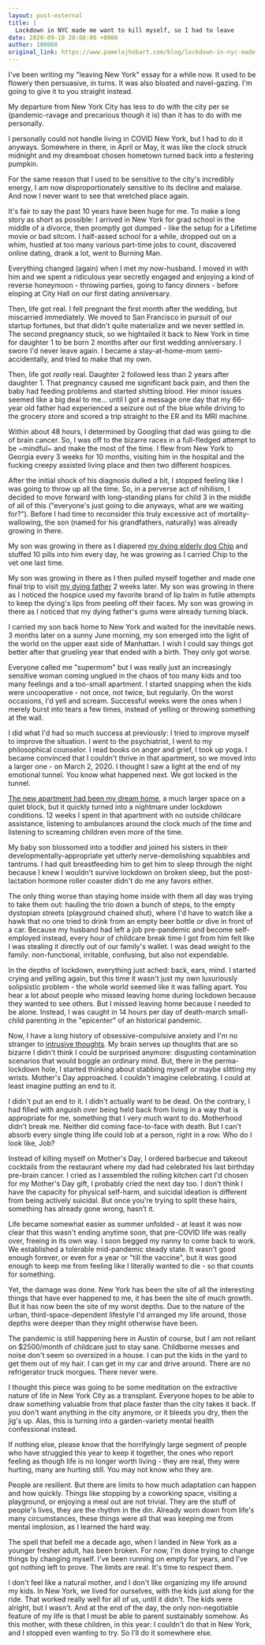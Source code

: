 ```yaml
---
layout: post-external
title: |
  Lockdown in NYC made me want to kill myself, so I had to leave
date: 2020-09-10 20:08:00 +0000
author: 100068
original_link: https://www.pamelajhobart.com/blog/lockdown-in-nyc-made-me-want-to-kill-myself-so-i-had-to-leave
---
```


I've been writing my "leaving New York" essay for a while now. It used to be flowery then persuasive, in turns. It was also bloated and navel-gazing. I'm going to give it to you straight instead.

My departure from New York City has less to do with the city per se (pandemic-ravage and precarious though it is) than it has to do with me personally.

I personally could not handle living in COVID New York, but I had to do it anyways. Somewhere in there, in April or May, it was like the clock struck midnight and my dreamboat chosen hometown turned back into a festering pumpkin.

For the same reason that I used to be sensitive to the city's incredibly energy, I am now disproportionately sensitive to its decline and malaise. And now I never want to see that wretched place again.

It's fair to say the past 10 years have been huge for me. To make a long story as short as possible: I arrived in New York for grad school in the middle of a divorce, then promptly got dumped - like the setup for a Lifetime movie or bad sitcom. I half-assed school for a while, dropped out on a whim, hustled at too many various part-time jobs to count, discovered online dating, drank a lot, went to Burning Man.

Everything changed (again) when I met my now-husband. I moved in with him and we spent a ridiculous year secretly engaged and enjoying a kind of reverse honeymoon - throwing parties, going to fancy dinners - before eloping at City Hall on our first dating anniversary.

Then, life got real. I fell pregnant the first month after the wedding, but miscarried immediately. We moved to San Francisco in pursuit of our startup fortunes, but that didn't quite materialize and we never settled in. The second pregnancy stuck, so we hightailed it back to New York in time for daughter 1 to be born 2 months after our first wedding anniversary. I swore I'd never leave again. I became a stay-at-home-mom semi-accidentally, and tried to make that my own.

Then, life got _really_ real. Daughter 2 followed less than 2 years after daughter 1. That pregnancy caused me significant back pain, and then the baby had feeding problems and started shitting blood. Her minor issues seemed like a big deal to me... until I got a message one day that my 66-year old father had experienced a seizure out of the blue while driving to the grocery store and scored a trip straight to the ER and its MRI machine.

Within about 48 hours, I determined by Googling that dad was going to die of brain cancer. So, I was off to the bizarre races in a full-fledged attempt to be ~mindful~ and make the most of the time. I flew from New York to Georgia every 3 weeks for 10 months, visiting him in the hospital and the fucking creepy assisted living place and then two different hospices.

After the initial shock of his diagnosis dulled a bit, I stopped feeling like I was going to throw up all the time. So, in a perverse act of nihilism, I decided to move forward with long-standing plans for child 3 in the middle of all of this ("everyone's just going to die anyways, what are we waiting for?"). Before I had time to reconsider this truly excessive act of mortality-wallowing, the son (named for his grandfathers, naturally) was already growing in there.

My son was growing in there as I diapered [my dying elderly dog Chip](https://medium.com/@amelapay/my-first-dog-was-a-dud-thoughts-on-chip-in-advance-of-his-death-d7832e015913) and stuffed 10 pills into him every day, he was growing as I carried Chip to the vet one last time.

My son was growing in there as I then pulled myself together and made one final trip to visit [my dying father](https://www.pamelajhobart.com/blog/ghhak1kwp3tnre70dal0y9zi1t0k0y) 2 weeks later. My son was growing in there as I noticed the hospice used my favorite brand of lip balm in futile attempts to keep the dying's lips from peeling off their faces. My son was growing in there as I noticed that my dying father's gums were already turning black.

I carried my son back home to New York and waited for the inevitable news. 3 months later on a sunny June morning, my son emerged into the light of the world on the upper east side of Manhattan. I wish I could say things got better after that grueling year that ended with a birth. They only got worse.

Everyone called me "supermom" but I was really just an increasingly sensitive woman coming unglued in the chaos of too many kids and too many feelings and a too-small apartment. I started snapping when the kids were uncooperative - not once, not twice, but regularly. On the worst occasions, I'd yell and scream. Successful weeks were the ones when I merely burst into tears a few times, instead of yelling or throwing something at the wall.

I did what I'd had so much success at previously: I tried to improve myself to improve the situation. I went to the psychiatrist, I went to my philosophical counselor. I read books on anger and grief, I took up yoga. I became convinced that I couldn't thrive in that apartment, so we moved into a larger one - on March 2, 2020. I thought I saw a light at the end of my emotional tunnel. You know what happened next. We got locked in the tunnel.

[The new apartment had been my dream home](https://www.pamelajhobart.com/blog/how-homes-work-a-followup), a much larger space on a quiet block, but it quickly turned into a nightmare under lockdown conditions. 12 weeks I spent in that apartment with no outside childcare assistance, listening to ambulances around the clock much of the time and listening to screaming children even more of the time.

My baby son blossomed into a toddler and joined his sisters in their developmentally-appropriate yet utterly nerve-demolishing squabbles and tantrums. I had quit breastfeeding him to get him to sleep through the night because I knew I wouldn't survive lockdown on broken sleep, but the post-lactation hormone roller coaster didn't do me any favors either.

The only thing worse than staying home inside with them all day was trying to take them out: hauling the trio down a bunch of steps, to the empty dystopian streets (playground chained shut), where I'd have to watch like a hawk that no one tried to drink from an empty beer bottle or dive in front of a car. Because my husband had left a job pre-pandemic and become self-employed instead, every hour of childcare break time I got from him felt like I was stealing it directly out of our family's wallet. I was dead weight to the family: non-functional, irritable, confusing, but also not expendable.

In the depths of lockdown, everything just ached: back, ears, mind. I started crying and yelling again, but this time it wasn't just my own luxuriously solipsistic problem - the whole world seemed like it was falling apart. You hear a lot about people who missed leaving home during lockdown because they wanted to see others. But I missed leaving home because I needed to be alone. Instead, I was caught in 14 hours per day of death-march small-child parenting in the "epicenter" of an historical pandemic.

Now, I have a long history of obsessive-compulsive anxiety and I'm no stranger to [intrusive thoughts](https://medium.com/@amelapay/how-ocd-prepared-me-for-the-intrusive-thoughts-of-motherhood-7f1c5ab4f81c). My brain serves up thoughts that are so bizarre I didn't think I could be surprised anymore: disgusting contamination scenarios that would boggle an ordinary mind. But, there in the perma-lockdown hole, I started thinking about stabbing myself or maybe slitting my wrists. Mother's Day approached. I couldn't imagine celebrating. I could at least imagine putting an end to it.

I didn't put an end to it. I didn't actually want to be dead. On the contrary, I had filled with anguish over being held back from living in a way that is appropriate for me, something that I very much want to do. Motherhood didn't break me. Neither did coming face-to-face with death. But I can't absorb every single thing life could lob at a person, right in a row. Who do I look like, Job?

Instead of killing myself on Mother's Day, I ordered barbecue and takeout cocktails from the restaurant where my dad had celebrated his last birthday pre-brain cancer. I cried as I assembled the rolling kitchen cart I'd chosen for my Mother's Day gift, I probably cried the next day too. I don't think I have the capacity for physical self-harm, and suicidal ideation is different from being actively suicidal. But once you're trying to split these hairs, something has already gone wrong, hasn’t it.

Life became somewhat easier as summer unfolded - at least it was now clear that this wasn't ending anytime soon, that pre-COVID life was really over, freeing in its own way. I soon begged my nanny to come back to work. We established a tolerable mid-pandemic steady state. It wasn't good enough forever, or even for a year or "till the vaccine", but it was good enough to keep me from feeling like I literally wanted to die - so that counts for something.

Yet, the damage was done. New York has been the site of all the interesting things that have ever happened to me, it has been the site of much growth. But it has now been the site of my worst depths. Due to the nature of the urban, third-space-dependent lifestyle I'd arranged my life around, those depths were deeper than they might otherwise have been.

The pandemic is still happening here in Austin of course, but I am not reliant on $2500/month of childcare just to stay sane. Childborne messes and noise don't seem so oversized in a house. I can put the kids in the yard to get them out of my hair. I can get in my car and drive around. There are no refrigerator truck morgues. There never were.

I thought this piece was going to be some meditation on the extractive nature of life in New York City as a transplant. Everyone hopes to be able to draw something valuable from that place faster than the city takes it back. If you don't want anything in the city anymore, or it bleeds you dry, then the jig's up. Alas, this is turning into a garden-variety mental health confessional instead.

If nothing else, please know that the horrifyingly large segment of people who have struggled this year to keep it together, the ones who report feeling as though life is no longer worth living - they are real, they were hurting, many are hurting still. You may not know who they are.

People are resilient. But there are limits to how much adaptation can happen and how quickly. Things like stopping by a coworking space, visiting a playground, or enjoying a meal out are not trivial. They are the stuff of people's lives, they are the rhythm in the din. Already worn down from life's many circumstances, these things were all that was keeping me from mental implosion, as I learned the hard way.

The spell that befell me a decade ago, when I landed in New York as a younger fresher adult, has been broken. For now, I'm done trying to change things by changing myself. I've been running on empty for years, and I've got nothing left to prove. The limits are real. It's time to respect them.

I don't feel like a natural mother, and I don't like organizing my life around my kids. In New York, we lived for ourselves, with the kids just along for the ride. That worked really well for all of us, until it didn't. The kids were alright, but I wasn't. And at the end of the day, the only non-negotiable feature of my life is that I must be able to parent sustainably somehow. As this mother, with these children, in this year: I couldn't do that in New York, and I stopped even wanting to try. So I'll do it somewhere else.
